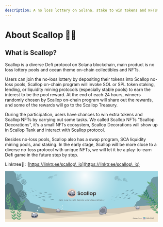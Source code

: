 ```yaml
---
description: A no loss lottery on Solana, stake to win tokens and NFTs✨!
---
```


# About Scallop 🦪🍴

## **What is Scallop?**

Scallop is a diverse Defi protocol on Solana blockchain, main product is no loss lottery pools and ocean theme on-chain collectibles and NFTs.

Users can join the no-loss lottery by depositing their tokens into Scallop no-loss pools, Scallop on-chain program will invoke SOL or SPL token staking, lending, or liquidity mining protocols (especially stable pools) to earn the interest to be the pool reward. At the end of each 24 hours, winners randomly chosen by Scallop on-chain program will share out the rewards, and some of the rewards will go to the Scallop Treasury.

During the participation, users have chances to win extra tokens and Scallop NFTs by carrying out some tasks. We called Scallop NFTs "Scallop Decorations", it's a small NFTs ecosystem, Scallop Decorations will show up in Scallop Tank and interact with Scallop protocol.

Besides no-loss pools, Scallop also has a swap program, SCA liquidity mining pools, and staking. In the early stage, Scallop will be more close to a diverse no-loss protocol with unique NFTs, we will let it be a play-to-earn Defi game in the future step by step.

Linktree🌲 : [https://linktr.ee/scallop\_io](https://linktr.ee/scallop\_io)

![](.gitbook/assets/scallop-feng-mian-0926.png)
